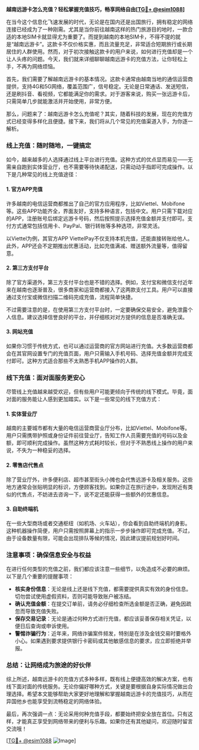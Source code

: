**越南远游卡怎么充值？轻松掌握充值技巧，畅享网络自由[[TG💪+ @esim1088](https://t.me/s/esim1088)]**

在当今这个信息化飞速发展的时代，无论是在国内还是出国旅行，拥有稳定的网络连接已经成为了一种刚需。尤其是当你前往越南这样的热门旅游目的地时，一款合适的本地SIM卡就显得尤为重要了。而提到越南的本地SIM卡，不得不提的就是“越南远游卡”。这款卡不仅价格实惠，而且流量充足，非常适合短期旅行或长期居住的人群使用。然而，对于初次接触这款卡的用户来说，如何进行充值却是一个让人头疼的问题。今天，我们就来详细聊聊越南远游卡的充值方法，让你轻松上手，不再为网络烦恼。

首先，我们需要了解越南远游卡的基本情况。这款卡通常由越南当地的通信运营商提供，支持4G和5G网络，覆盖范围广，信号稳定。无论是日常通话、发送短信，还是刷抖音、看视频，它都能满足你的需求。对于游客来说，购买一张远游卡后，只需简单几步就能激活并开始使用，非常方便。

那么，问题来了：越南远游卡怎么充值呢？其实，随着科技的发展，现在的充值方式已经变得多样化且便捷。接下来，我们将从几个常见的充值渠道入手，为你逐一解析。

### **线上充值：随时随地，一键搞定**

如今，越来越多的人选择通过线上平台进行充值。这种方式的优点显而易见——无需亲自跑到实体营业厅，也不需要等待快递配送，只需动动手指即可完成操作。以下是几种常见的线上充值途径：

#### **1. 官方APP充值**
许多越南的电信运营商都推出了自己的官方应用程序，比如Viettel、Mobifone等。这些APP功能齐全，界面友好，支持多种语言，包括中文。用户只需下载对应的APP，注册账号后绑定远游卡号码，然后按照提示选择充值金额并支付即可。支付方式通常包括信用卡、PayPal、银行转账等多种选项，非常灵活。

以Viettel为例，其官方APP ViettelPay不仅支持本机充值，还能直接转账给他人。此外，APP还会不定期推出优惠活动，比如充值满减、赠送额外流量等，值得留意。

#### **2. 第三方支付平台**
除了官方渠道外，第三方支付平台也是不错的选择。例如，支付宝和微信支付近年来在越南也逐渐普及，很多商家和运营商都接入了这两款支付工具。用户可以直接通过支付宝或微信扫描二维码完成充值，流程简单快捷。

不过需要注意的是，在使用第三方支付平台时，一定要确保交易安全，避免泄露个人信息。建议选择信誉良好的平台，并仔细核对对方提供的信息是否准确无误。

#### **3. 网站充值**
如果你习惯于传统方式，也可以通过运营商的官方网站进行充值。大多数运营商都会在其官网设置专门的充值页面，用户只需输入手机号码、选择充值金额并完成支付即可。这种方式适合那些不太熟悉手机APP操作的人群。

### **线下充值：面对面服务更安心**

尽管线上充值越来越受欢迎，但有些用户可能更倾向于传统的线下模式。毕竟，面对面的服务能让人感到更加踏实。以下是一些常见的线下充值方式：

#### **1. 实体营业厅**
越南的主要城市都有大量的电信运营商营业厅分布，比如Viettel、Mobifone等。用户只需携带护照或身份证件前往营业厅，告知工作人员需要充值的号码以及金额，即可顺利完成操作。虽然这种方式耗时较长，但对于不熟悉线上操作的用户来说，不失为一种稳妥的选择。

#### **2. 零售店代售点**
除了营业厅外，许多便利店、超市甚至街头小摊也会代售远游卡及相关服务。这些地方通常会张贴明显的标识，方便顾客找到。如果你正在旅行途中，发现附近有类似的代售点，不妨进去咨询一下，说不定还能获得一些额外的优惠信息。

#### **3. 自助终端机**
在一些大型商场或者交通枢纽（如机场、火车站），你会看到自助终端机的身影。这种机器操作简便，用户只需按照屏幕上的指示一步步操作即可完成充值。不过，由于设备数量有限，可能会出现排队等候的情况，因此建议提前规划好时间。

### **注意事项：确保信息安全与权益**

在进行任何类型的充值之前，我们都应该注意一些细节，以免造成不必要的麻烦。以下是几个重要的提醒事项：

- **核实身份信息**：无论是线上还是线下充值，都需要提供真实有效的身份信息。切勿尝试使用虚假资料，否则可能导致账户被冻结。
- **确认充值金额**：在提交订单前，请务必仔细检查所选金额是否正确，避免因疏忽而导致充值失败。
- **保存交易记录**：无论是通过何种方式进行充值，都应该妥善保存相关凭证，以便日后查询或申诉使用。
- **警惕诈骗行为**：近年来，网络诈骗案件频发，特别是在涉及金钱交易时要格外小心。如果遇到要求提供银行卡密码或其他敏感信息的要求，应立即拒绝并举报。

### **总结：让网络成为旅途的好伙伴**

综上所述，越南远游卡的充值方式多种多样，既有线上便捷高效的解决方案，也有线下面对面的传统服务。无论你偏好哪种方式，关键是要根据自身实际情况做出合理选择。希望本文能够帮助大家更好地理解和掌握越南远游卡的充值技巧，从而在异国他乡也能享受到流畅稳定的网络体验。

最后，再次强调一点：无论采用何种充值手段，都要始终把安全放在首位。只有这样，才能真正享受到网络带来的便利与乐趣。如果你还有其他疑问，欢迎随时留言交流哦！

[[TG💪+ @esim1088](https://t.me/s/esim1088) ![Image](https://i.postimg.cc/4NQfJmqS/Snipaste-2025-05-13-00-14-12.png)]